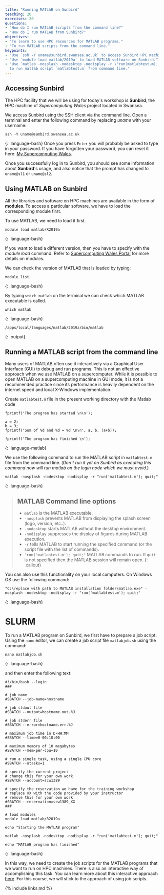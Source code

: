 ```yaml
---
title: "Running MATLAB on Sunbird"
teaching: 20
exercises: 20
questions:
- "How do I run MATLAB scripts from the command line?"
- "How do I run MATLAB from Sunbird?"
objectives:
- "To learn to use HPC resources for MATLAB programs."
- "To run MATLAB scripts from the command line."
keypoints:
- "Use `ssh -Y uname@sunbird.swansea.ac.uk` to access Sunbird HPC machine."
- "Use `module load matlab/2019a` to load MATLAB software on Sunbird."
- "Use `matlab -nosplash -nodesktop -nodisplay -r \"run(matlabtest.m); quit;\"`
  to run matlab script `matlabtest.m` from command line."
---
```


## Accessing Sunbird
The HPC facility that we will be using for today's workshop is
**Sunbird**, the HPC machine of *Supercomputing Wales* project located
in Swansea.

We access Sunbird using the SSH client via the command line. Open a terminal
and enter the following command by replacing *uname* with your username:
~~~
ssh -Y uname@sunbird.swansea.ac.uk
~~~
{: .language-bash}
Once you press `Enter` you will probably be asked to type in your password.
If you have forgotten your password, you can reset it here:
[My Supercomputing Wales](https://scw.bangor.ac.uk/en/accounts/login/?next=/en/).

Once you successfully log in to Sunbird, you should see some information
about **Sunbird**'s usage, and also notice that the prompt has changed to
`uname@sl1` or `uname@sl2`.

## Using MATLAB on Sunbird

All the libraries and software on HPC machines are available in the
form of **modules**. To access a particular software, we have to load
the corresponding module first.

To use MATLAB, we need to load it first.
~~~
module load matlab/R2019a
~~~
{: .language-bash}

If you want to load a different version, then you have to specify
with the *module load* command. Refer to
[Supercomputing Wales Portal](https://portal.supercomputing.wales/index.php/command-line-environment/)
for more details on modules.

We can check the version of MATLAB that is loaded by typing:
~~~
module list
~~~
{: .language-bash}

By typing `which matlab` on the terminal we can check which MATLAB executable is called.
~~~
which matlab
~~~
{: .language-bash}

~~~
/apps/local/languages/matlab/2019a/bin/matlab
~~~
{: .output}


## Running a MATLAB script from the command line
Many users of MATLAB often use it interactively via a Graphical User
Interface (GUI) to debug and run programs. This is not an effective
approach when we use MATLAB on a supercomputer. While it is possible
to open MATLAB on a supercomputing machine in GUI mode, it is not a
recommended practice since its performance is heavily dependent on the
internet speed and local X-Windows implementation.

Create `matlabtest.m` file in the present working directory
 with the Matlab code

~~~
fprintf('The program has started \n\n');

a = 2;
b = 3;
fprintf('Sum of %d and %d = %d \n\n', a, b, (a+b));

fprintf('The program has finished \n');
~~~
{: .language-matlab}

We use the following command to run the MATLAB script in
`matlabtest.m` file from the command line.
(*Don't run it yet on Sunbird as executing this
command now will run matlab on the login node which we must avoid.*)
~~~
matlab -nosplash -nodesktop -nodisplay -r "run('matlabtest.m'); quit;"
~~~
{: .language-bash}

> ## MATLAB Command line options
> * `matlab` is the MATLAB executable.
> * `-nosplash` prevents MATLAB from displaying the splash screen (logo, version, etc..).
> * `-nodesktop` starts MATLAB without the desktop environment.
> * `-nodisplay` suppresses the display of figures during MATLAB execution.
> * `-r` tells MATLAB to start running the specified command (or the script file with the list of commands).
> * `"run('matlabtest.m'); quit;"` MATLAB commands to run. If `quit` is not specified then the MATLAB session will remain open.
{: .callout}

You can also use this functionality on your local computers.
On Windows OS use the following command:
~~~
"C:\replace with path to MATLAB installation folder\matlab.exe" -nosplash -nodesktop -nodisplay -r "run('matlabtest.m'); quit;"
~~~
{: .language-bash}


# SLURM
To run a MATLAB program on Sunbird, we first have to prepare a
job script. Using the `nano` editor, we can create a job script file
`matlabjob.sh` using the command:

~~~
nano matlabjob.sh
~~~
{: .language-bash}

and then enter the following text:
~~~
#!/bin/bash --login
###

# job name
#SBATCH --job-name=hostname

# job stdout file
#SBATCH --output=hostname.out.%J

# job stderr file
#SBATCH --error=hostname.err.%J

# maximum job time in D-HH:MM
#SBATCH --time=0-00:10:00

# maximum memory of 10 megabytes
#SBATCH --mem-per-cpu=10

# run a single task, using a single CPU core
#SBATCH --ntasks=1

# specify the current project
# change this for your own work
#SBATCH --account=scw1389

# specify the reservation we have for the training workshop
# replace XX with the code provided by your instructor
# remove this for your own work
#SBATCH --reservation=scw1389_XX
###

# load modules
module load matlab/R2019a

echo "Starting the MATLAB program"

matlab -nosplash -nodesktop -nodisplay -r "run('matlabtest.m'); quit;"

echo "MATLAB program has finished"
~~~
{: .language-bash}


In this way, we need to create the job scripts for the MATLAB programs
that we want to run on HPC machines. There is also an interactive way of
accomplishing this task. You can learn more about this interactive approach
[here](https://edbennett.github.io/SCW-tutorial/04-running-jobs/).
For this course, we will stick to the approach of using job scripts.


{% include links.md %}
